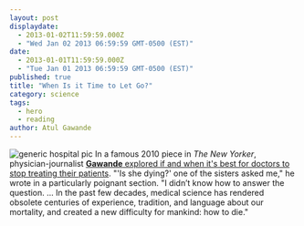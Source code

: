 ```yaml
---
layout: post
displaydate: 
  - 2013-01-02T11:59:59.000Z
  - "Wed Jan 02 2013 06:59:59 GMT-0500 (EST)"
date: 
  - 2013-01-01T11:59:59.000Z
  - "Tue Jan 01 2013 06:59:59 GMT-0500 (EST)"
published: true
title: "When Is it Time to Let Go?"
category: science
tags: 
  - hero
  - reading
author: Atul Gawande
---
```


![generic hospital pic](http://upload.wikimedia.org/wikipedia/commons/thumb/5/57/Hospital_room_ubt.jpeg/320px-Hospital_room_ubt.jpeg)
In a famous 2010 piece in _The New Yorker_, physician-journalist <a href="http://www.newyorker.com/reporting/2010/08/02/100802fa_fact_gawande?currentPage=all" target="_blank">**Gawande** explored if and when it's best for doctors to stop treating their patients</a>. 
"'Is she dying?' one of the sisters asked me," he wrote in a particularly poignant section. "I didn’t know how to answer the question. ... In the past few decades, medical science has rendered obsolete centuries of experience, tradition, and language about our mortality, and created a new difficulty for mankind: how to die."